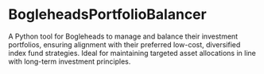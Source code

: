 # BogleheadsPortfolioBalancer
A Python tool for Bogleheads to manage and balance their investment portfolios, ensuring alignment with their preferred low-cost, diversified index fund strategies. Ideal for maintaining targeted asset allocations in line with long-term investment principles.
